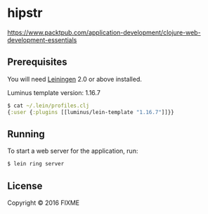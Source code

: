 # hipstr

https://www.packtpub.com/application-development/clojure-web-development-essentials

## Prerequisites

You will need [Leiningen][1] 2.0 or above installed.

[1]: https://github.com/technomancy/leiningen

Luminus template version: 1.16.7

``` clj
$ cat ~/.lein/profiles.clj
{:user {:plugins [[luminus/lein-template "1.16.7"]]}}
```

## Running

To start a web server for the application, run:

``` sh
$ lein ring server
```

## License

Copyright © 2016 FIXME
